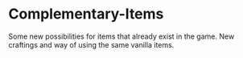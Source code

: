# Complementary-Items
Some new possibilities for items that already exist in the game. New craftings and way of using the same vanilla items.

